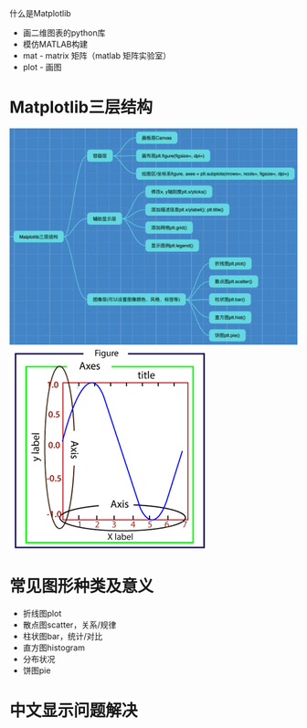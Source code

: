 什么是Matplotlib
- 画二维图表的python库
- 模仿MATLAB构建
- mat - matrix 矩阵（matlab 矩阵实验室）
- plot - 画图

# Matplotlib三层结构
![](../photo/Pasted%20image%2020231013140637.png)
![](../photo/Pasted%20image%2020231013141324.png)

# 常见图形种类及意义
- 折线图plot
- 散点图scatter，关系/规律
- 柱状图bar，统计/对比
- 直方图histogram
- 分布状况
- 饼图pie

# 中文显示问题解决
